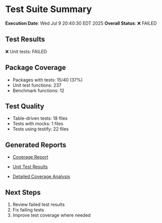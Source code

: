 # Test Suite Summary

**Execution Date**: Wed Jul  9 20:40:30 EDT 2025
**Overall Status**: ❌ FAILED

## Test Results

❌ Unit tests: FAILED

## Package Coverage

- Packages with tests: 15/40 (37%)
- Unit test functions: 237
- Benchmark functions: 12

## Test Quality

- Table-driven tests: 18 files
- Tests with mocks: 1 files
- Tests using testify: 22 files

## Generated Reports

- [Coverage Report](coverage.html)
- [Unit Test Results](unit_tests.txt)


- [Detailed Coverage Analysis](detailed_coverage.txt)

## Next Steps

1. Review failed test results
2. Fix failing tests
3. Improve test coverage where needed
